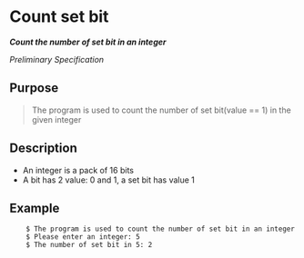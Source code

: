 
# Count set bit

***Count the number of set bit in an integer***

*Preliminary Specification*

## Purpose
> The program is used to count the number of set bit(value == 1)  in the given integer

## Description
- An integer is a pack of 16 bits
- A bit has 2 value: 0 and 1, a set bit has value 1

## Example
```
	$ The program is used to count the number of set bit in an integer
	$ Please enter an integer: 5
	$ The number of set bit in 5: 2
```